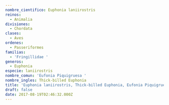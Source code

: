 ```yaml
---
nombre_cientifico: Euphonia laniirostris
reinos:
  - Animalia
divisiones:
  - Chordata
clases:
  - Aves
ordenes:
  - Passeriformes
familias:
  - 'Fringillidae '
generos:
  - Euphonia
especie: laniirostris
nombre_comun: 'Eufonia Piquigruesa '
nombre_ingles: Thick-billed Euphonia
title: 'Euphonia laniirostris, Thick-billed Euphonia, Eufonia Piquigruesa '
draft: false
date: 2017-08-19T02:46:32.000Z
---
```


